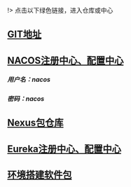 !> 点击以下绿色链接，进入仓库或中心

## [GIT地址](http://192.168.2.25:10080)

## [NACOS注册中心、配置中心](http://192.168.2.137:8848/nacos)   
##### 用户名：nacos
##### 密码：nacos

## [Nexus包仓库](http://192.168.2.119:8081)

## [Eureka注册中心、配置中心](http://192.168.2.137:8761/)   

## [环境搭建软件包](https://192.168.2.187/!/#%E7%BB%9F%E4%B8%80%E4%B8%9A%E5%8A%A12.0/view/head/99_%E9%A1%B9%E7%9B%AE%E8%B5%84%E6%96%99/%E5%9F%BA%E7%A1%80%E7%8E%AF%E5%A2%83%E5%AE%89%E8%A3%85%E5%8C%85)